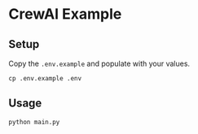 # CrewAI Example

## Setup

Copy the `.env.example` and populate with your values.

```
cp .env.example .env
```

## Usage

```
python main.py
```
